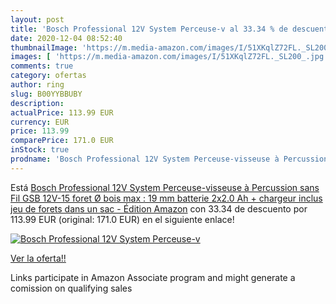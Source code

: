 ```yaml
---
layout: post
title: 'Bosch Professional 12V System Perceuse-v al 33.34 % de descuento'
date: 2020-12-04 08:52:40
thumbnailImage: 'https://m.media-amazon.com/images/I/51XKqlZ72FL._SL200_.jpg'
images: [ 'https://m.media-amazon.com/images/I/51XKqlZ72FL._SL200_.jpg' ]
comments: true
category: ofertas
author: ring
slug: B00YYBBUBY
description:
actualPrice: 113.99 EUR
currency: EUR
price: 113.99
comparePrice: 171.0 EUR
inStock: true
prodname: 'Bosch Professional 12V System Perceuse-visseuse à Percussion sans Fil GSB 12V-15  foret Ø bois max : 19 mm  batterie 2x2.0 Ah + chargeur inclus  jeu de forets  dans un sac  - Édition Amazon'
---
```


Está [Bosch Professional 12V System Perceuse-visseuse à Percussion sans Fil GSB 12V-15  foret Ø bois max : 19 mm  batterie 2x2.0 Ah + chargeur inclus  jeu de forets  dans un sac  - Édition Amazon](https://www.amazon.fr/dp/B00YYBBUBY/?tag=tolees0d-21) con 33.34 de descuento por 113.99 EUR (original: 171.0 EUR) en el siguiente enlace!

[![Bosch Professional 12V System Perceuse-v](https://m.media-amazon.com/images/I/51XKqlZ72FL._SL200_.jpg)](https://www.amazon.fr/dp/B00YYBBUBY/?tag=tolees0d-21)

[Ver la oferta!!](https://www.amazon.fr/dp/B00YYBBUBY/?tag=tolees0d-21)

Links participate in Amazon Associate program and might generate a comission on qualifying sales


